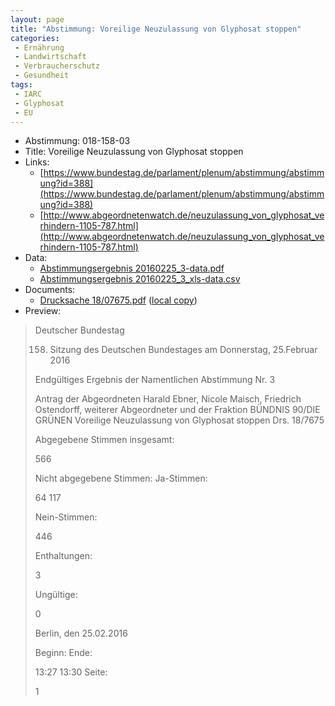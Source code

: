 ```yaml
---
layout: page
title: "Abstimmung: Voreilige Neuzulassung von Glyphosat stoppen"
categories:
 - Ernährung
 - Landwirtschaft
 - Verbraucherschutz
 - Gesundheit
tags:
 - IARC
 - Glyphosat
 - EU
---
```


* Abstimmung: 018-158-03
* Title: Voreilige Neuzulassung von Glyphosat stoppen
* Links: 
    * [https://www.bundestag.de/parlament/plenum/abstimmung/abstimmung?id=388](https://www.bundestag.de/parlament/plenum/abstimmung/abstimmung?id=388)
    * [http://www.abgeordnetenwatch.de/neuzulassung_von_glyphosat_verhindern-1105-787.html](http://www.abgeordnetenwatch.de/neuzulassung_von_glyphosat_verhindern-1105-787.html)
* Data: 
    * [Abstimmungsergebnis 20160225_3-data.pdf](/res/abstimmungsliste/20160225_3-data.pdf)
    * [Abstimmungsergebnis 20160225_3_xls-data.csv](/res/abstimmungsliste/analyses/20160225_3_xls-data.csv)
* Documents: 
    * [Drucksache 18/07675.pdf](http://dip21.bundestag.de/dip21/btd/18/076/1807675.pdf) ([local copy](/res/abstimmungsdaten/018-158-03/1807675.pdf))
* Preview: 
> Deutscher Bundestag
> 
> 158. Sitzung des Deutschen Bundestages
> am Donnerstag, 25.Februar 2016
> 
> Endgültiges Ergebnis der Namentlichen Abstimmung Nr. 3
> 
> Antrag der Abgeordneten Harald Ebner, Nicole Maisch, Friedrich Ostendorff, weiterer
> Abgeordneter und der Fraktion BÜNDNIS 90/DIE GRÜNEN
> Voreilige Neuzulassung von Glyphosat stoppen
> Drs. 18/7675
> 
> Abgegebene Stimmen insgesamt:
> 
> 566
> 
> Nicht abgegebene Stimmen:
> Ja-Stimmen:
> 
> 64
> 117
> 
> Nein-Stimmen:
> 
> 446
> 
> Enthaltungen:
> 
> 3
> 
> Ungültige:
> 
> 0
> 
> Berlin, den 25.02.2016
> 
> Beginn:
> Ende:
> 
> 13:27
> 13:30
> Seite:
> 
> 1
> 
> 
